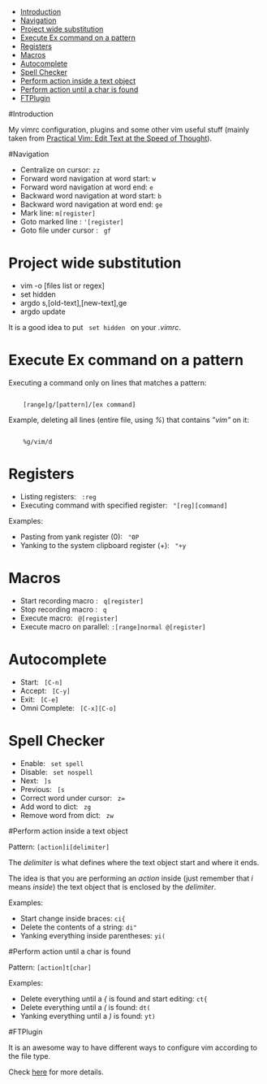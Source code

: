 <!-- START doctoc generated TOC please keep comment here to allow auto update -->
<!-- DON'T EDIT THIS SECTION, INSTEAD RE-RUN doctoc TO UPDATE -->

- [Introduction](#introduction)
- [Navigation](#navigation)
- [Project wide substitution](#project-wide-substitution)
- [Execute Ex command on a pattern](#execute-ex-command-on-a-pattern)
- [Registers](#registers)
- [Macros](#macros)
- [Autocomplete](#autocomplete)
- [Spell Checker](#spell-checker)
- [Perform action inside a text object](#perform-action-inside-a-text-object)
- [Perform action until a char is found](#perform-action-until-a-char-is-found)
- [FTPlugin](#ftplugin)

<!-- END doctoc generated TOC please keep comment here to allow auto update -->

#Introduction

My vimrc configuration, plugins and some other vim useful stuff (mainly taken from [Practical Vim: Edit Text at the Speed of Thought](http://pragprog.com/book/dnvim/practical-vim)).


#Navigation

* Centralize on cursor: <code>zz</code>
* Forward word navigation at word start: <code>w</code>
* Forward word navigation at word end: <code>e</code>
* Backward word navigation at word start: <code>b</code>
* Backward word navigation at word end: <code>ge</code>
* Mark line: <code>m[register]</code>
* Goto marked line : <code>'[register]</code>
* Goto file under cursor : <code> gf </code>


# Project wide substitution

* vim -o [files list or regex]
* set hidden
* argdo s,[old-text],[new-text],ge
* argdo update

It is a good idea to put <code> set hidden </code> on your *.vimrc*.


# Execute Ex command on a pattern

Executing a command only on lines that matches a pattern:

<code>
    [range]g/[pattern]/[ex command]
</code>

Example, deleting all lines (entire file, using *%*) that contains *"vim"* on it:

<code>
    %g/vim/d
</code>


# Registers

* Listing registers: <code> :reg </code>
* Executing command with specified register: <code> "[reg][command] </code>

Examples:

* Pasting from yank register (0): <code> "0P </code>
* Yanking to the system clipboard register (+): <code> "+y </code>


# Macros

* Start recording macro : <code> q[register] </code>
* Stop recording macro : <code> q </code>
* Execute macro: <code> @[register] </code>
* Execute macro on parallel: <code>:[range]normal @[register] </code>


# Autocomplete

* Start: <code> [C-n] </code>
* Accept: <code> [C-y] </code>
* Exit: <code> [C-e] </code>
* Omni Complete: <code> [C-x][C-o] </code>


# Spell Checker

* Enable: <code> set spell </code>
* Disable: <code> set nospell </code>
* Next: <code> ]s </code>
* Previous: <code> [s </code>
* Correct word under cursor: <code> z= </code>
* Add word to dict: <code> zg </code>
* Remove word from dict: <code> zw </code>


#Perform action inside a text object

Pattern: <code>[action]i[delimiter]</code>

The *delimiter* is what defines where the text object start and where it ends.

The idea is that you are performing an *action* inside (just remember that *i* means *inside*) the text object that is enclosed by the *delimiter*.

Examples:

* Start change inside braces: <code>ci{</code>
* Delete the contents of a string: <code>di"</code>
* Yanking everything inside parentheses: <code>yi(</code>


#Perform action until a char is found

Pattern: <code>[action]t[char]</code>

Examples:

* Delete everything until a *{* is found and start editing: <code>ct{</code>
* Delete everything until a *(* is found: <code>dt(</code>
* Yanking everything until a *)* is found: <code>yt)</code>


#FTPlugin

It is an awesome way to have different ways to configure vim according to the file type.

Check [here](http://vim.wikia.com/wiki/Keep_your_vimrc_file_clean) for more details.

